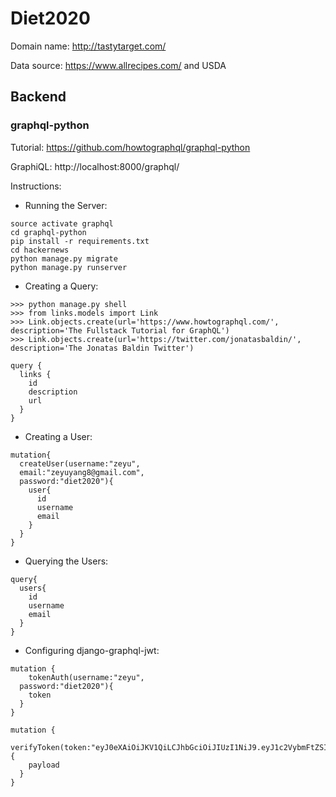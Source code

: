 # Diet2020

Domain name: http://tastytarget.com/

Data source: https://www.allrecipes.com/ and USDA

## Backend
### graphql-python
Tutorial: https://github.com/howtographql/graphql-python

GraphiQL: http://localhost:8000/graphql/

Instructions:

- Running the Server:
```
source activate graphql
cd graphql-python
pip install -r requirements.txt
cd hackernews
python manage.py migrate
python manage.py runserver
```
- Creating a Query:
```
>>> python manage.py shell
>>> from links.models import Link
>>> Link.objects.create(url='https://www.howtographql.com/', description='The Fullstack Tutorial for GraphQL')
>>> Link.objects.create(url='https://twitter.com/jonatasbaldin/', description='The Jonatas Baldin Twitter')
```
```
query {
  links {
    id
    description
    url
  }
}
```
- Creating a User:
```
mutation{
  createUser(username:"zeyu",
  email:"zeyuyang8@gmail.com",
  password:"diet2020"){
    user{
      id
      username
      email
    }
  }
}
```
- Querying the Users:
```
query{
  users{
    id
    username
    email
  }
}
```
- Configuring django-graphql-jwt:
```
mutation {
	tokenAuth(username:"zeyu",
  password:"diet2020"){
    token
  }
}
```
```
mutation {
	verifyToken(token:"eyJ0eXAiOiJKV1QiLCJhbGciOiJIUzI1NiJ9.eyJ1c2VybmFtZSI6InpleXUiLCJleHAiOjE2MDM4ODcwNzQsIm9yaWdJYXQiOjE2MDM4ODY3NzR9.1kHiPFUPrZgcyY7EtqJLMXLIuZu3MP8l73C_iVlWn1g"){
    payload
  }
}
```






